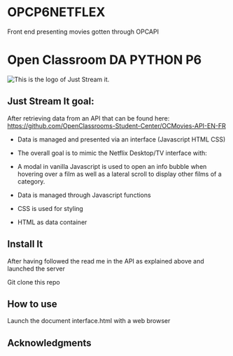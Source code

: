 # OPCP6NETFLEX
Front end presenting movies gotten through OPCAPI

# Open Classroom DA PYTHON P6

![](logo.PNG "This is the logo of Just Stream it.")

## Just Stream It goal:

After retrieving data from an API that can be found here:
https://github.com/OpenClassrooms-Student-Center/OCMovies-API-EN-FR

* Data is managed and presented via an interface (Javascript HTML CSS)

* The overall goal is to mimic the Netflix Desktop/TV interface with:

* A modal in vanilla Javascript is used to open an info bubble when hovering over a film as well as a lateral scroll to display other films of a category.
* Data is managed through Javascript functions
* CSS is used for styling
* HTML as data container

## Install It
After having followed the read me in the API as explained above and launched the server

Git clone this repo

## How to use
Launch the document interface.html with a web browser

## Acknowledgments

